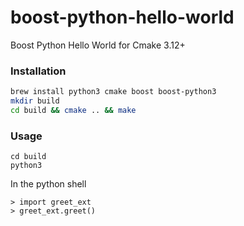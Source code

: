 # boost-python-hello-world
Boost Python Hello World for Cmake 3.12+


### Installation
```sh
brew install python3 cmake boost boost-python3
mkdir build
cd build && cmake .. && make 
```

### Usage
```
cd build
python3
```
In the python shell
```
> import greet_ext
> greet_ext.greet()
```
